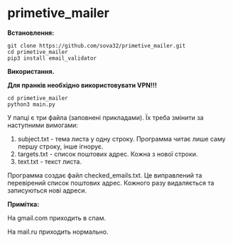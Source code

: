 # primetive_mailer


**Встановлення:**
```
git clone https://github.com/sova32/primetive_mailer.git
cd primetive_mailer
pip3 install email_validator
```
**Використання.**

**Для пранків необхідно використовувати VPN!!!**


```
cd primetive_mailer
python3 main.py
```

У папці є три файла (заповнені прикладами). Їх треба змінити за наступними вимогами:
1. subject.txt - тема листа у одну строку. Программа читає лише саму першу строку, інше ігнорує.
2. targets.txt - список поштових адрес. Кожна з нової строки.
3. text.txt - текст листа.

Программа создає файл checked_emails.txt. Це виправлений та перевірений список поштових адрес. Кожного разу видаляється та записуються нові адреси.

**Примітка:**

На gmail.com приходить в спам.

На mail.ru приходить нормально.
